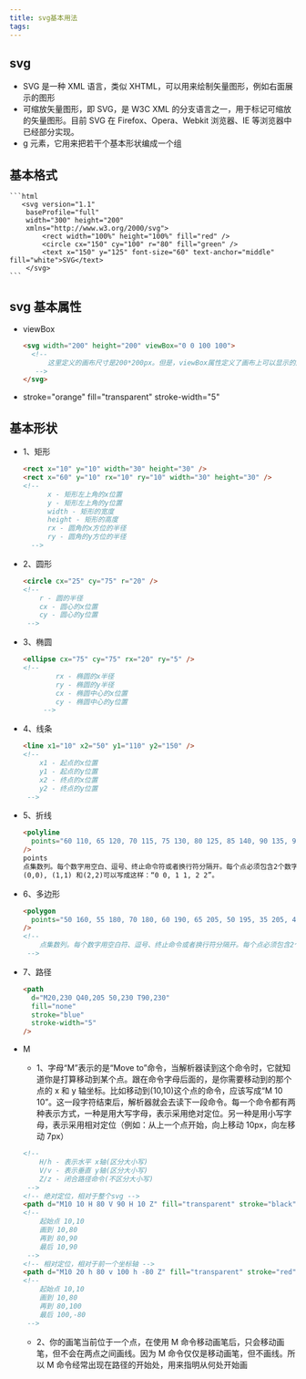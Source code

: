 ```yaml
---
title: svg基本用法
tags:
---
```


## svg

- SVG 是一种 XML 语言，类似 XHTML，可以用来绘制矢量图形，例如右面展示的图形
- 可缩放矢量图形，即 SVG，是 W3C XML 的分支语言之一，用于标记可缩放的矢量图形。目前 SVG 在 Firefox、Opera、Webkit 浏览器、IE 等浏览器中已经部分实现。
- g 元素，它用来把若干个基本形状编成一个组

## 基本格式

    ```html
       <svg version="1.1"
        baseProfile="full"
        width="300" height="200"
        xmlns="http://www.w3.org/2000/svg">
            <rect width="100%" height="100%" fill="red" />
            <circle cx="150" cy="100" r="80" fill="green" />
            <text x="150" y="125" font-size="60" text-anchor="middle" fill="white">SVG</text>
        </svg>
    ```

## svg 基本属性

- viewBox

  ```html
  <svg width="200" height="200" viewBox="0 0 100 100">
    <!-- 
        这里定义的画布尺寸是200*200px。但是，viewBox属性定义了画布上可以显示的区域：从(0,0)点开始，100宽*100高的区域。这个100*100的区域，会放到200*200的画布上显示。于是就形成了放大两倍的效果
     -->
  </svg>
  ```

- stroke="orange"
  fill="transparent"
  stroke-width="5"

## 基本形状

- 1、矩形
  ```html
  <rect x="10" y="10" width="30" height="30" />
  <rect x="60" y="10" rx="10" ry="10" width="30" height="30" />
  <!-- 
        x - 矩形左上角的x位置
        y - 矩形左上角的y位置
        width - 矩形的宽度
        height - 矩形的高度
        rx - 圆角的x方位的半径
        ry - 圆角的y方位的半径
    -->
  ```
- 2、圆形

  ```html
  <circle cx="25" cy="75" r="20" />
  <!-- 
      r - 圆的半径
      cx - 圆心的x位置
      cy - 圆心的y位置
   -->
  ```

- 3、椭圆
  ```html
  <ellipse cx="75" cy="75" rx="20" ry="5" />
  <!-- 
          rx - 椭圆的x半径
          ry - 椭圆的y半径
          cx - 椭圆中心的x位置
          cy - 椭圆中心的y位置
       -->
  ```
- 4、线条

  ```html
  <line x1="10" x2="50" y1="110" y2="150" />
  <!-- 
      x1 - 起点的x位置
      y1 - 起点的y位置
      x2 - 终点的x位置
      y2 - 终点的y位置
   -->
  ```

- 5、折线

  ```html
  <polyline
    points="60 110, 65 120, 70 115, 75 130, 80 125, 85 140, 90 135, 95 150, 100 145"
  />
  points
  点集数列。每个数字用空白、逗号、终止命令符或者换行符分隔开。每个点必须包含2个数字，一个是x坐标，一个是y坐标。所以点列表
  (0,0), (1,1) 和(2,2)可以写成这样：“0 0, 1 1, 2 2”。
  ```

- 6、多边形

  ```html
  <polygon
    points="50 160, 55 180, 70 180, 60 190, 65 205, 50 195, 35 205, 40 190, 30 180, 45 180"
  />
  <!-- 
      点集数列。每个数字用空白符、逗号、终止命令或者换行符分隔开。每个点必须包含2个数字，一个是x坐标，一个是y坐标。所以点列表 (0,0), (1,1) 和(2,2)可以写成这样：“0 0, 1 1, 2 2”。路径绘制完后闭合图形，所以最终的直线将从位置(2,2)连接到位置(0,0)。
   -->
  ```

- 7、路径

  ```html
  <path
    d="M20,230 Q40,205 50,230 T90,230"
    fill="none"
    stroke="blue"
    stroke-width="5"
  />
  ```

- M
  - 1、字母“M”表示的是“Move to”命令，当解析器读到这个命令时，它就知道你是打算移动到某个点。跟在命令字母后面的，是你需要移动到的那个点的 x 和 y 轴坐标。比如移动到(10,10)这个点的命令，应该写成“M 10 10”。这一段字符结束后，解析器就会去读下一段命令。每一个命令都有两种表示方式，一种是用大写字母，表示采用绝对定位。另一种是用小写字母，表示采用相对定位（例如：从上一个点开始，向上移动 10px，向左移动 7px）
  ```html
  <!-- 
      H/h - 表示水平 x轴(区分大小写)
      V/v - 表示垂直 y轴(区分大小写)
      Z/z - 闭合路径命令(不区分大小写)
   -->
  <!-- 绝对定位，相对于整个svg -->
  <path d="M10 10 H 80 V 90 H 10 Z" fill="transparent" stroke="black" />
  <!-- 
      起始点 10,10
      画到 10,80
      再到 80,90
      最后 10,90
   -->
  <!-- 相对定位，相对于前一个坐标轴 -->
  <path d="M10 20 h 80 v 100 h -80 Z" fill="transparent" stroke="red" />
  <!-- 
      起始点 10,10
      画到 10,80
      再到 80,100
      最后 100,-80
   -->
  ```
  - 2、你的画笔当前位于一个点，在使用 M 命令移动画笔后，只会移动画笔，但不会在两点之间画线。因为 M 命令仅仅是移动画笔，但不画线。所以 M 命令经常出现在路径的开始处，用来指明从何处开始画
